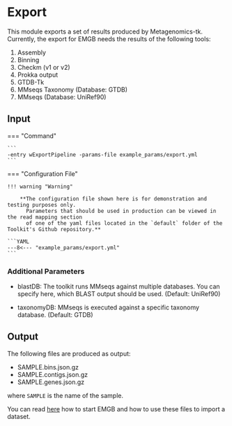 # Export

This module exports a set of results produced by Metagenomics-tk.
Currently, the export for EMGB needs the results of the following tools:

1. Assembly
2. Binning
3. Checkm (v1 or v2)
4. Prokka output
5. GTDB-Tk 
6. MMseqs Taxonomy (Database: GTDB)
7. MMseqs (Database: UniRef90) 

## Input

=== "Command"

    ```
    -entry wExportPipeline -params-file example_params/export.yml
    ```

=== "Configuration File"

    !!! warning "Warning"
     
        **The configuration file shown here is for demonstration and testing purposes only. 
          Parameters that should be used in production can be viewed in the read mapping section 
          of one of the yaml files located in the `default` folder of the Toolkit's Github repository.**

    ```YAML
    ---8<--- "example_params/export.yml"
    ```


### Additional Parameters

* blastDB: The toolkit runs MMseqs against multiple databases. You can specify here, which BLAST output should be used. (Default: UniRef90)

* taxonomyDB: MMseqs is executed against a specific taxonomy database. (Default: GTDB)   

## Output

The following files are produced as output:

* SAMPLE.bins.json.gz  
* SAMPLE.contigs.json.gz
* SAMPLE.genes.json.gz

where `SAMPLE` is the name of the sample.

You can read [here](https://gitlab.ub.uni-bielefeld.de/cmg/emgb/emgb-server/-/tree/master#quick-start) how to 
start EMGB and how to use these files to import a dataset. 

